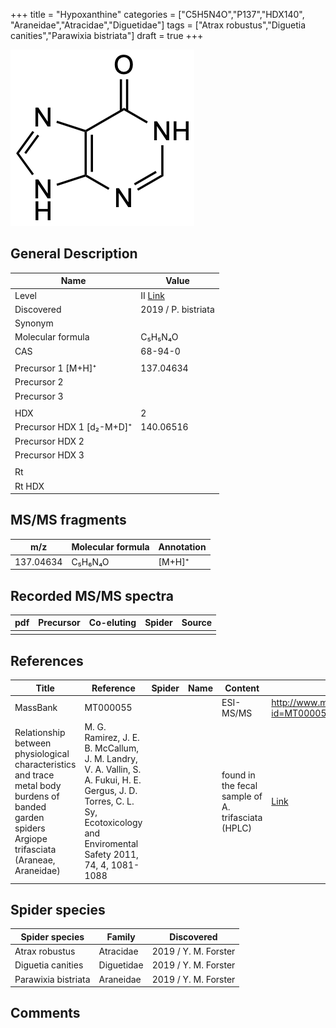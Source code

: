 +++
title = "Hypoxanthine"
categories = ["C5H5N4O","P137","HDX140",
"Araneidae","Atracidae","Diguetidae"]
tags = ["Atrax robustus","Diguetia canities","Parawixia bistriata"]
draft = true
+++

![](/img/Hypoxanthine.png)

## General Description

| Name                      | Value                                                       |
|---------------------------|-------------------------------------------------------------|
| Level                     | II [Link](http://massbank.jp/RecordDisplay.jsp?id=MT000055) |
| Discovered                | 2019 / P. bistriata                                         |
| Synonym                   |                                                             |
| Molecular formula         | C₅H₅N₄O                                                     |
| CAS                       | 68-94-0                                                     |
|                           |                                                             |
| Precursor 1 [M+H]⁺        | 137.04634                                                   |
| Precursor 2               |                                                             |
| Precursor 3               |                                                             |
|                           |                                                             |
| HDX                       | 2                                                           |
| Precursor HDX 1 [d₂-M+D]⁺ | 140.06516                                                   |
| Precursor HDX 2           |                                                             |
| Precursor HDX 3           |                                                             |
|                           |                                                             |
| Rt                        |                                                             |
| Rt HDX                    |                                                             |

## MS/MS fragments

| m/z       | Molecular formula | Annotation |
|-----------|-------------------|------------|
| 137.04634 | C₅H₆N₄O           | [M+H]⁺     |

## Recorded MS/MS spectra

| pdf | Precursor | Co-eluting | Spider | Source |
|-----|-----------|------------|--------|--------|
|     |           |            |        |        |

## References

| Title                                                                                                                                             | Reference                                                                                                                                                                     | Spider | Name | Content                                            | Link                                                 |
|---------------------------------------------------------------------------------------------------------------------------------------------------|-------------------------------------------------------------------------------------------------------------------------------------------------------------------------------|--------|------|----------------------------------------------------|------------------------------------------------------|
| MassBank                                                                                                                                          | MT000055                                                                                                                                                                      |        |      | ESI-MS/MS                                          | http://www.massbank.jp/RecordDisplay.jsp?id=MT000055 |
| Relationship between physiological characteristics and trace metal body burdens of banded garden spiders Argiope trifasciata (Araneae, Araneidae) | M. G. Ramirez, J. E. B. McCallum, J. M. Landry, V. A. Vallin, S. A. Fukui, H. E. Gergus, J. D. Torres, C. L. Sy, Ecotoxicology and Enviromental Safety 2011, 74, 4, 1081-1088 |        |      | found in the fecal sample of A. trifasciata (HPLC) | [Link](https://doi.org/10.1016/j.ecoenv.2011.02.003)         |

## Spider species

| Spider species      | Family     | Discovered           |
|---------------------|------------|----------------------|
| Atrax robustus      | Atracidae  | 2019 / Y. M. Forster |
| Diguetia canities   | Diguetidae | 2019 / Y. M. Forster |
| Parawixia bistriata | Araneidae  | 2019 / Y. M. Forster |

## Comments